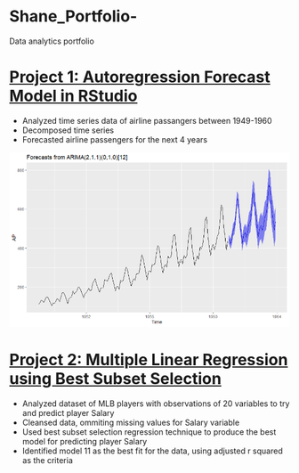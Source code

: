 # Shane_Portfolio-
Data analytics portfolio 

# [Project 1: Autoregression Forecast Model in RStudio](https://github.com/shanenemeth/Autoregression)
* Analyzed time series data of airline passangers between 1949-1960
* Decomposed time series
* Forecasted airline passengers for the next 4 years 

![](https://github.com/shanenemeth/Shane_Portfolio-/blob/main/images/autoregrssion.png)


# [Project 2: Multiple Linear Regression using Best Subset Selection](https://github.com/shanenemeth/Regfit)
* Analyzed dataset of MLB players with  observations of 20 variables to try and predict player Salary
* Cleansed data, ommiting missing values for Salary variable
* Used best subset selection regression technique to produce the best model for predicting player Salary 
* Identified model 11 as the best fit for the data, using adjusted r squared as the criteria 
